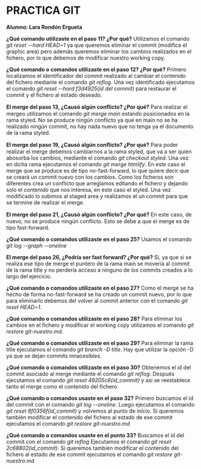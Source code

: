 # PRACTICA GIT 
**Alumno: Lara Rondón Ergueta**

**¿Qué comando utilizaste en el paso 11? ¿Por qué?**
Utilizamos el comando _git reset --hard HEAD~1_ ya que queremos eliminar el commit (modifica el graphic area) pero además queremos eliminar los cambios realizados en el fichero, por lo que debemos de modificar nuestro working copy.

**¿Qué comando o comandos utilizaste en el paso 12? ¿Por qué?**
Primero localizamos el identificador del commit realizado al cambiar el contenido del fichero mediante el comando _git reflog_.
Una vez identificado ejecutamos el comando _git reset --hard f3d4925(id del commit)_ para restaurar el commit y el fichero al estado deseado.

**El merge del paso 13, ¿Causó algún conﬂicto? ¿Por qué?**
Para realizar el mergeo utilizamos el comando _git merge main_  estando posicionados en la rama styled.
No se produce ningún conflicto ya que en main no se ha realizado ningún commit, no hay nada nuevo que no tenga ya el documento de la rama styled.

**El merge del paso 19, ¿Causó algún conﬂicto? ¿Por qué?**
Para poder realizar el merge debemos cambiarnos a la rama styled, que va a ser quien abosorba los cambios, mediante el comando _git checkout styled_.
Una vez en dicha rama ejecutamos el comando _git merge htmlify_.
En este caso el merge que se produce es de tipo no-fast-forward, lo que quiere decir que se creará un commit nuevo con los cambios. Como los ficheros son diferentes crea un conflicto que arreglamos editando el fichero y dejando solo el contenido que nos interesa, en este caso el styled.
Una vez modificado lo subimos al staged area y realizamos el un commit para que se termine de realizar el merge.

**El merge del paso 21, ¿Causó algún conﬂicto? ¿Por qué?**
En este caso, de nuevo, no se produce ningún conflicto. Esto se debe a que el merge es de tipo fast-forward.

**¿Qué comando o comandos utilizaste en el paso 25?**
Usamos el comando _git log --graph --oneline_

**El merge del paso 26, ¿Podría ser fast forward? ¿Por qué?**
Si, ya que si se realiza ese tipo de merge el puntero de la rama main se movería al commit de la rama title y no perdería acceso a ninguno de los commits creados a lo largo del ejercicio.

**¿Qué comando o comandos utilizaste en el paso 27?**
Como el merge se ha hecho de forma no-fast-forward se ha creado un commit nuevo, por lo que para eliminarlo debemos del volver al commit anterior con el comando _git reset HEAD~1_.

**¿Qué comando o comandos utilizaste en el paso 28?**
Para eliminar los cambios en el fichero y modificar el working copy utilizamos el comando _git restore git-nuestro.md_.

**¿Qué comando o comandos utilizaste en el paso 29?**
Para eliminar la rama title ejecutamos el comando _git branch -D title_.
Hay que utilizar la opción -D ya que se dejan commits innacesibles.

**¿Qué comando o comandos utilizaste en el paso 30?**
Obtenemos el id del commit asociado al merge mediante el comando _git reflog_.
Después ejecutamos el comando _git reset 49205c6(id_commit)_ y asi se reestablece tanto el merge como el contenido del fichero. 

**¿Qué comando o comandos usaste en el paso 32?**
Primero buscamos el id del commit con el comando _git log --oneline_.
Luego ejecutamos el comando _git reset 8f0356f(id_commit)_ y volvemos al punto de inicio. 
Si queremos también modificar el contenido del fichero al estado de ese commit ejecutamos el comando _git restore git-nuestro.md_

**¿Qué comando o comandos usaste en el punto 33?**
Buscamos el id del commit con el comando _git reflog_
Ejecutamos el comando _git reset 2c68802(id_commit)_.
Si queremos también modificar el contenido del fichero al estado de ese commit ejecutamos el comando _git restore git-nuestro.md_
